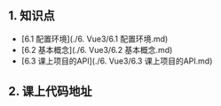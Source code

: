 ## 1. 知识点

-   [6.1 配置环境](./6. Vue3/6.1 配置环境.md)
-   [6.2 基本概念](./6. Vue3/6.2 基本概念.md)
-   [6.3 课上项目的API](./6. Vue3/6.3 课上项目的API.md)

## 2. 课上代码地址

